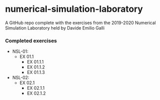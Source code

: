 # numerical-simulation-laboratory
A GitHub repo complete with the exercises from the 2019-2020 Numerical Simulation Laboratory held by Davide Emilio Galli

### Completed exercises
* NSL-01:
	- EX 01.1
		- EX 01.1.1
		- EX 01.1.2
		- EX 01.1.3
* NSL-02:
	- EX 02.1
		- EX 02.1.1
		- EX 02.1.2

